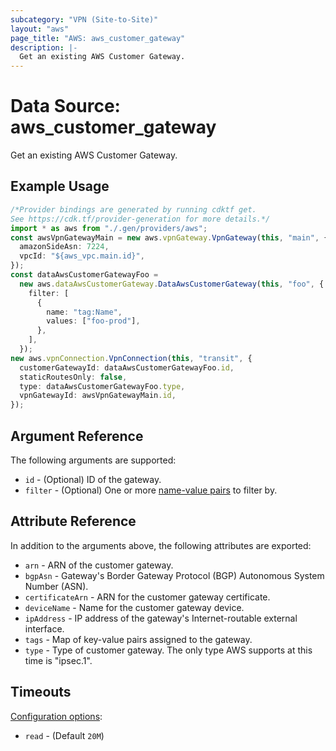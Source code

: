 ```yaml
---
subcategory: "VPN (Site-to-Site)"
layout: "aws"
page_title: "AWS: aws_customer_gateway"
description: |-
  Get an existing AWS Customer Gateway.
---
```


# Data Source: aws\_customer\_gateway

Get an existing AWS Customer Gateway.

## Example Usage

```typescript
/*Provider bindings are generated by running cdktf get.
See https://cdk.tf/provider-generation for more details.*/
import * as aws from "./.gen/providers/aws";
const awsVpnGatewayMain = new aws.vpnGateway.VpnGateway(this, "main", {
  amazonSideAsn: 7224,
  vpcId: "${aws_vpc.main.id}",
});
const dataAwsCustomerGatewayFoo =
  new aws.dataAwsCustomerGateway.DataAwsCustomerGateway(this, "foo", {
    filter: [
      {
        name: "tag:Name",
        values: ["foo-prod"],
      },
    ],
  });
new aws.vpnConnection.VpnConnection(this, "transit", {
  customerGatewayId: dataAwsCustomerGatewayFoo.id,
  staticRoutesOnly: false,
  type: dataAwsCustomerGatewayFoo.type,
  vpnGatewayId: awsVpnGatewayMain.id,
});

```

## Argument Reference

The following arguments are supported:

* `id` - (Optional) ID of the gateway.
* `filter` - (Optional) One or more [name-value pairs][dcg-filters] to filter by.

[dcg-filters]: https://docs.aws.amazon.com/AWSEC2/latest/APIReference/API_DescribeCustomerGateways.html

## Attribute Reference

In addition to the arguments above, the following attributes are exported:

* `arn` - ARN of the customer gateway.
* `bgpAsn` - Gateway's Border Gateway Protocol (BGP) Autonomous System Number (ASN).
* `certificateArn` - ARN for the customer gateway certificate.
* `deviceName` - Name for the customer gateway device.
* `ipAddress` - IP address of the gateway's Internet-routable external interface.
* `tags` - Map of key-value pairs assigned to the gateway.
* `type` - Type of customer gateway. The only type AWS supports at this time is "ipsec.1".

## Timeouts

[Configuration options](https://developer.hashicorp.com/terraform/language/resources/syntax#operation-timeouts):

* `read` - (Default `20M`)
